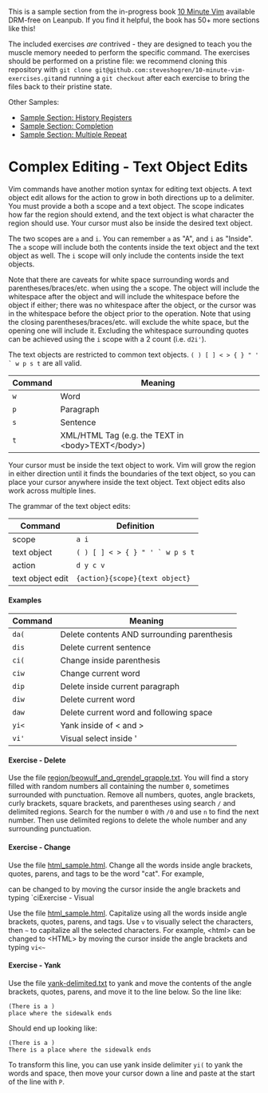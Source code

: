 This is a sample section from the in-progress book
[10 Minute Vim](https://leanpub.com/deliberatevim/) available DRM-free on
Leanpub. If you find it helpful, the book has 50+ more sections like this!

The included exercises _are_ contrived - they are designed to teach you the
muscle memory needed to perform the specific command. The exercises should be
performed on a pristine file: we recommend cloning this repository with `git
clone git@github.com:steveshogren/10-minute-vim-exercises.git`and running a `git
checkout` after each exercise to bring the files back to their pristine state.

Other Samples:
* [Sample Section: History Registers](book\_sample\_history\_registers.md)
* [Sample Section: Completion](book\_sample\_ctrln.md)
* [Sample Section: Multiple Repeat](book\_sample\_multiple\_repeat.md)

# Complex Editing - Text Object Edits

Vim commands have another motion syntax for editing text objects. A text object
edit allows for the action to grow in both directions up to a delimiter. You
must provide a both a scope and a text object. The scope indicates how far the
region should extend, and the text object is what character the region should
use. Your cursor must also be inside the desired text object.

The two scopes are `a` and `i`. You can remember `a` as "A", and `i` as
"Inside". The `a` scope will include both the contents inside the text object
and the text object as well. The `i` scope will only include the contents inside
the text objects.

Note that there are caveats for white space surrounding words and
parentheses/braces/etc. when using the `a` scope. The object will include the
whitespace after the object and will include the whitespace before the object
if either; there was no whitespace after the object, or the cursor was in the
whitespace before the object prior to the operation. Note that using the closing
parentheses/braces/etc. will exclude the white space, but the opening one will
include it. Excluding the whitespace surrounding quotes can be achieved using
the `i` scope with a 2 count (i.e. `d2i'`).

The text objects are restricted to common text objects. `` ( ) [ ] < > { } " ' ` w p s t `` are all valid.

| Command | Meaning                                                       |
|---------|---------------------------------------------------------------|
| `w`     | Word                                                          |
| `p`     | Paragraph                                                     |
| `s`     | Sentence                                                      |
| `t`     | XML/HTML Tag (e.g. the TEXT in &lt;body&gt;TEXT&lt;/body&gt;) |

Your cursor must be inside the text object to work. Vim will grow the region in
either direction until it finds the boundaries of the text object, so you can
place your cursor anywhere inside the text object. Text object edits also work
across multiple lines.

The grammar of the text object edits:

| Command          | Definition                          |
|------------------|-------------------------------------|
| scope            | `a i`                              |
| text object      | `` ( ) [ ] < > { } " ' ` w p s t `` |
| action           | `d y c v`                           |
| text object edit | `{action}{scope}{text object}`      |

#### Examples

| Command | Meaning                                     |
|---------|---------------------------------------------|
| `da(`   | Delete contents AND surrounding parenthesis |
| `dis`   | Delete current sentence                     |
| `ci(`   | Change inside parenthesis                   |
| `ciw`   | Change current word                         |
| `dip`   | Delete inside current paragraph             |
| `diw`   | Delete current word                         |
| `daw`   | Delete current word and following space     |
| `yi<`   | Yank inside of &lt; and &gt;                |
| `vi'`   | Visual select inside '                      |

#### Exercise - Delete

Use the file
[region/beowulf\_and\_grendel\_grapple.txt](region/beowulf\_and\_grendel\_grapple.txt).
You will find a story filled with random numbers all containing the number `0`,
sometimes surrounded with punctuation. Remove all numbers, quotes, angle
brackets, curly brackets, square brackets, and parentheses using search `/` and
delimited regions. Search for the number `0` with `/0` and use `n` to find the
next number. Then use delimited regions to delete the whole number and any
surrounding punctuation.

#### Exercise - Change

Use the file [html\_sample.html](html\_sample.html). Change all the words inside
angle brackets, quotes, parens, and tags to be the word "cat". For example,
<html> can be changed to <cat> by moving the cursor inside the angle brackets
and typing `ci<cat`

#### Exercise - Visual

Use the file [html\_sample.html](html\_sample.html). Capitalize using all the
words inside angle brackets, quotes, parens, and tags. Use `v` to visually
select the characters, then `~` to capitalize all the selected characters. For
example, &lt;html&gt; can be changed to &lt;HTML&gt; by moving the cursor inside
the angle brackets and typing `vi<~`

#### Exercise - Yank

Use the file [yank-delimited.txt](yank-delimited.txt) to yank and move the
contents of the angle brackets, quotes, parens, and move it to the line below.
So the line like:

    (There is a )
    place where the sidewalk ends

Should end up looking like:

    (There is a )
    There is a place where the sidewalk ends

To transform this line, you can use yank inside delimiter `yi(` to yank the
words and space, then move your cursor down a line and paste at the start of the
line with `P`.

